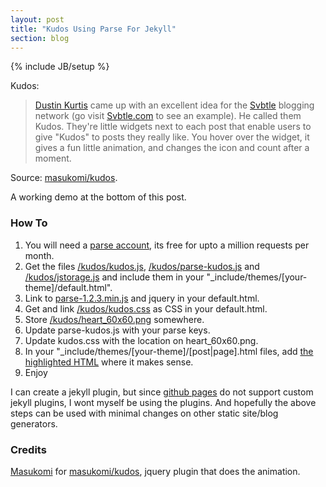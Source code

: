 ```yaml
---
layout: post
title: "Kudos Using Parse For Jekyll"
section: blog
---
```

{% include JB/setup %}

Kudos:

> [Dustin Kurtis](http://dustincurtis.com/) came up with an excellent idea for
> the [Svbtle](http://svbtle.com/) blogging network (go visit
> [Svbtle.com](http://svbtle.com/) to see an example). He called them Kudos.
> They're little widgets next to each post that enable users to give "Kudos" to
> posts they really like. You hover over the widget, it gives a fun little
> animation, and changes the icon and count after a moment.

Source: [masukomi/kudos](https://github.com/masukomi/kudos).

A working demo at the bottom of this post.

### How To

1. You will need a [parse account](https://parse.com/plans), its free for upto a
million requests per month.
2. Get the files [/kudos/kudos.js](/static/kudos/kudos.js),
[/kudos/parse-kudos.js](/static/kudos/parse-kudos.js) and
[/kudos/jstorage.js](/static/kudos/jstorage.js) and include them in your
"_include/themes/\[your-theme\]/default.html".
3. Link to [parse-1.2.3.min.js](http://www.parsecdn.com/js/parse-1.2.3.min.js)
and jquery in your default.html.
4. Get and link [/kudos/kudos.css](/static/kudos/kudos.css) as CSS in your default.html.
5. Store [/kudos/heart_60x60.png](/static/kudos/heart_60x60.png) somewhere.
6. Update parse-kudos.js with your parse keys.
7. Update kudos.css with the location on heart_60x60.png.
8. In your "_include/themes/\[your-theme\]/\[post|page\].html files, add [the
highlighted
HTML](https://github.com/amitu/amitu.github.com/blob/master/_includes/themes/the-program/page.html#L18-L28)
where it makes sense.
9. Enjoy

I can create a jekyll plugin, but since [github pages](http://pages.github.com/)
do not support custom jekyll plugins, I wont myself be using the plugins. And
hopefully the above steps can be used with minimal changes on other static
site/blog generators.

### Credits

[Masukomi](http://www.masukomi.org/) for
[masukomi/kudos](https://github.com/masukomi/kudos), jquery plugin that does
the animation.
